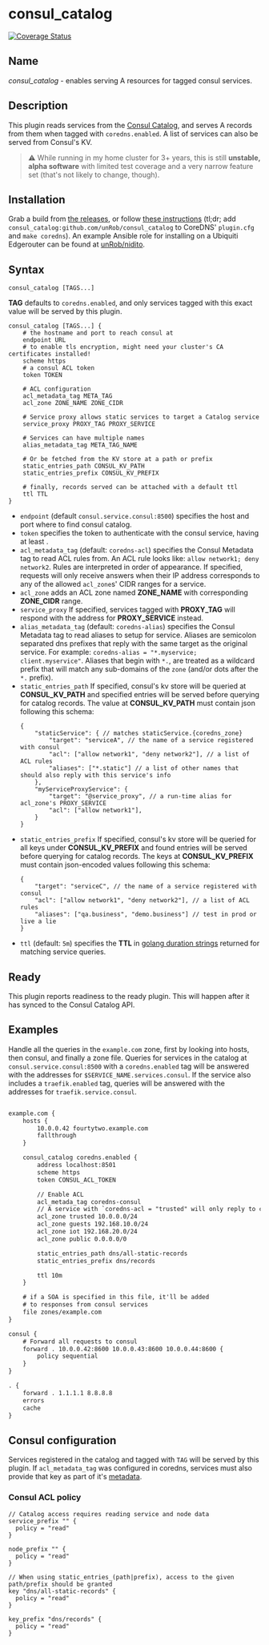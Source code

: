 # consul_catalog

[![Coverage Status](https://coveralls.io/repos/github/unRob/coredns-consul/badge.svg)](https://coveralls.io/github/unRob/coredns-consul)

## Name

*consul_catalog* - enables serving A resources for tagged consul services.

## Description

This plugin reads services from the [Consul Catalog](https://www.consul.io/api/catalog.html#list-services), and serves A records from them when tagged with `coredns.enabled`. A list of services can also be served from Consul's KV.

> ⚠️ While running in my home cluster for 3+ years, this is still **unstable, alpha software** with limited test coverage and a very narrow feature set (that's not likely to change, though).

## Installation

Grab a build from [the releases](https://github.com/unRob/coredns-consul/releases), or follow [these instructions](https://coredns.io/2017/03/01/how-to-add-plugins-to-coredns/#4-hooking-it-up) (tl;dr; add `consul_catalog:github.com/unRob/consul_catalog` to CoreDNS' `plugin.cfg` and `make coredns`). An example Ansible role for installing on a Ubiquiti Edgerouter can be found at [unRob/nidito](https://github.com/unRob/nidito/tree/c8b63f47b1703beb8a29171c1e7fc52abb4ecceb/ansible/roles/coredns).

## Syntax

~~~
consul_catalog [TAGS...]
~~~

**TAG** defaults to `coredns.enabled`, and only services tagged with this exact value will be served by this plugin.

```hcl
consul_catalog [TAGS...] {
    # the hostname and port to reach consul at
    endpoint URL
    # to enable tls encryption, might need your cluster's CA certificates installed!
    scheme https
    # a consul ACL token
    token TOKEN

    # ACL configuration
    acl_metadata_tag META_TAG
    acl_zone ZONE_NAME ZONE_CIDR

    # Service proxy allows static services to target a Catalog service
    service_proxy PROXY_TAG PROXY_SERVICE

    # Services can have multiple names
    alias_metadata_tag META_TAG_NAME

    # Or be fetched from the KV store at a path or prefix
    static_entries_path CONSUL_KV_PATH
    static_entries_prefix CONSUL_KV_PREFIX

    # finally, records served can be attached with a default ttl
    ttl TTL
}
```

* `endpoint` (default `consul.service.consul:8500`) specifies the host and port where to find consul catalog.
* `token` specifies the token to authenticate with the consul service, having at least .
* `acl_metadata_tag` (default: `coredns-acl`) specifies the Consul Metadata tag to read ACL rules from. An ACL rule looks like: `allow network1; deny network2`. Rules are interpreted in order of appearance. If specified, requests will only receive answers when their IP address corresponds to any of the allowed `acl_zone`s' CIDR ranges for a service.
* `acl_zone` adds an ACL zone named **ZONE_NAME** with corresponding **ZONE_CIDR** range.
* `service_proxy` If specified, services tagged with **PROXY_TAG** will respond with the address for **PROXY_SERVICE** instead.
* `alias_metadata_tag` (default: `coredns-alias`) specifies the Consul Metadata tag to read aliases to setup for service. Aliases are semicolon separated dns prefixes that reply with the same target as the original service. For example: `coredns-alias = "*.myservice; client.myservice"`. Aliases that begin with `*.`, are treated as a wildcard prefix that will match any sub-domains of the `zone` (and/or dots after the `*.` prefix).
* `static_entries_path` If specified, consul's kv store will be queried at **CONSUL_KV_PATH** and specified entries will be served before querying for catalog records. The value at **CONSUL_KV_PATH** must contain json following this schema:
    ```jsonc
    {
        "staticService": { // matches staticService.{coredns_zone}
            "target": "serviceA", // the name of a service registered with consul
            "acl": ["allow network1", "deny network2"], // a list of ACL rules
            "aliases": ["*.static"] // a list of other names that should also reply with this service's info
        },
        "myServiceProxyService": {
            "target": "@service_proxy", // a run-time alias for acl_zone's PROXY_SERVICE
            "acl": ["allow network1"],
        }
    }
    ```
* `static_entries_prefix` If specified, consul's kv store will be queried for all keys under **CONSUL_KV_PREFIX** and found entries will be served before querying for catalog records. The keys at **CONSUL_KV_PREFIX** must contain json-encoded values following this schema:
    ```jsonc
    {
        "target": "serviceC", // the name of a service registered with consul
        "acl": ["allow network1", "deny network2"], // a list of ACL rules
        "aliases": ["qa.business", "demo.business"] // test in prod or live a lie
    }
    ```
* `ttl` (default: `5m`) specifies the **TTL** in [golang duration strings](https://golang.org/pkg/time/#ParseDuration) returned for matching service queries.

## Ready

This plugin reports readiness to the ready plugin. This will happen after it has synced to the Consul Catalog API.

## Examples

Handle all the queries in the `example.com` zone, first by looking into hosts, then consul, and finally a zone file. Queries for services in the catalog at `consul.service.consul:8500` with a `coredns.enabled` tag will be answered with the addresses for `$SERVICE_NAME.services.consul`. If the service also includes a `traefik.enabled` tag, queries will be answered with the addresses for `traefik.service.consul`.

~~~ txt

example.com {
    hosts {
        10.0.0.42 fourtytwo.example.com
        fallthrough
    }

    consul_catalog coredns.enabled {
        address localhost:8501
        scheme https
        token CONSUL_ACL_TOKEN

        // Enable ACL
        acl_metada_tag coredns-consul
        // A service with `coredns-acl = "trusted" will only reply to clients in 10.0.0.0/24
        acl_zone trusted 10.0.0.0/24
        acl_zone guests 192.168.10.0/24
        acl_zone iot 192.168.20.0/24
        acl_zone public 0.0.0.0/0

        static_entries_path dns/all-static-records
        static_entries_prefix dns/records

        ttl 10m
    }

    # if a SOA is specified in this file, it'll be added
    # to responses from consul services
    file zones/example.com
}

consul {
    # Forward all requests to consul
    forward . 10.0.0.42:8600 10.0.0.43:8600 10.0.0.44:8600 {
        policy sequential
    }
}

. {
    forward . 1.1.1.1 8.8.8.8
    errors
    cache
}
~~~

## Consul configuration

Services registered in the catalog and tagged with `TAG` will be served by this plugin. If `acl_metadata_tag` was configured in coredns, services must also provide that key as part of it's [metadata](https://developer.hashicorp.com/consul/api-docs/agent/service#meta).

### Consul ACL policy

```hcl
// Catalog access requires reading service and node data
service_prefix "" {
  policy = "read"
}

node_prefix "" {
  policy = "read"
}

// When using static_entries_(path|prefix), access to the given path/prefix should be granted
key "dns/all-static-records" {
  policy = "read"
}

key_prefix "dns/records" {
  policy = "read"
}
```
